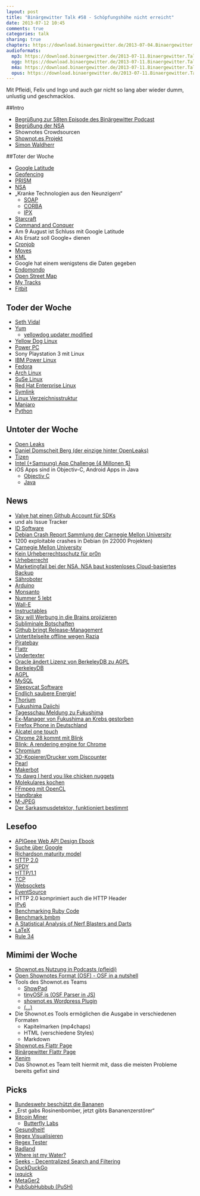 ```yaml
---
layout: post
title: "Binärgewitter Talk #58 - Schöpfungshöhe nicht erreicht"
date: 2013-07-12 10:45
comments: true
categories: talk
sharing: true
chapters: https://download.binaergewitter.de/2013-07-04.Binaergewitter.Talk.58.chapters.txt
audioformats:
  mp3: https://download.binaergewitter.de/2013-07-11.Binaergewitter.Talk.58.mp3
  ogg: https://download.binaergewitter.de/2013-07-11.Binaergewitter.Talk.58.ogg
  m4a: https://download.binaergewitter.de/2013-07-11.Binaergewitter.Talk.58.m4a
  opus: https://download.binaergewitter.de/2013-07-11.Binaergewitter.Talk.58.opus
---
```

Mit Pfleidi, Felix und Ingo und auch gar nicht so lang aber wieder dumm, unlustig und geschmacklos.

##Intro
* [Begrüßung zur 58ten Episode des Binärgewitter Podcast](http://blog.binaergewitter.de/)  
* [Begrüßung der NSA](http://de.wikipedia.org/wiki/National_Security_Agency)  
* Shownotes Crowdsourcen  
* [Shownot.es Projekt](http://shownot.es/)  
* [Simon Waldherr](https://alpha.app.net/simonwaldherr)  

##Toter der Woche

* [Google Latitude](https://web.archive.org/web/20140818184951/https://support.google.com/gmm/answer/3001634?p=maps_lat_faq)
* [Geofencing](http://de.wikipedia.org/wiki/Geofencing)  
* [PRISM](http://de.wikipedia.org/wiki/PRISM_%28%C3%9Cberwachungsprogramm%29)  
* [NSA](http://de.wikipedia.org/wiki/National_Security_Agency)  
* „Kranke Technologien aus den Neunzigern“  
    - [SOAP](http://de.wikipedia.org/wiki/SOAP)
    - [CORBA](http://en.wikipedia.org/wiki/CORBA)
    - [IPX](http://en.wikipedia.org/wiki/Internetwork_Packet_Exchange)
* [Starcraft](http://de.wikipedia.org/wiki/StarCraft )  
* [Command and Conquer](http://en.wikipedia.org/wiki/Command_and_Conquer)  
* Am 9 August ist Schluss mit Google Latitude  
* Als Ersatz soll Google+ dienen  
* [Cronjob](http://de.wikipedia.org/wiki/Cronjob)  
* [Moves](http://www.moves-app.com/)  
* [KML](http://de.wikipedia.org/wiki/Keyhole_Markup_Language)  
* Google hat einem wenigstens die Daten gegeben  
* [Endomondo](http://www.endomondo.com/)  
* [Open Street Map](http://www.openstreetmap.org/)  
* [My Tracks](https://web.archive.org/web/20120223010754/http://www.google.com/mobile/mytracks/)  
* [Fitbit](http://www.fitbit.com/de)  

## Toder der Woche 
* [Seth Vidal](https://lists.fedoraproject.org/pipermail/announce/2013-July/003174.html)
* [Yum](http://fedoraproject.org/wiki/Yum)  
    - [yellowdog updater modified](http://yum.baseurl.org/)
* [Yellow Dog Linux](http://en.wikipedia.org/wiki/Yellow_Dog_Linux)  
* [Power PC](http://de.wikipedia.org/wiki/Power_PC)  
* Sony Playstation 3 mit Linux  
* [IBM Power Linux](http://www-03.ibm.com/systems/power/software/linux/)  
* [Fedora](http://fedoraproject.org/)  
* [Arch Linux](https://www.archlinux.org/)  
* [SuSe Linux](https://www.suse.com)  
* [Red Hat Enterprise Linux](http://www.redhat.com/products/enterprise-linux/)  
* [Symlink](http://de.wikipedia.org/wiki/Symbolische_Verkn%C3%BCpfung)  
* [Linux Verzeichnisstruktur](http://de.wikipedia.org/wiki/Filesystem_Hierarchy_Standard)  
* [Manjaro](http://manjaro.org/)  
* [Python](http://de.wikipedia.org/wiki/Python_%28Programmiersprache%29)  

## Untoter der Woche

* [Open Leaks](http://de.wikipedia.org/wiki/OpenLeaks)
* [Daniel Domscheit Berg (der einzige hinter OpenLeaks)](http://de.wikipedia.org/wiki/Daniel_Domscheit-Berg)  
* [Tizen](https://www.tizen.org/)
* [Intel (+Samsung) App Challenge (4 Millonen $)](http://www.eweek.com/mobile/intel-samsung-kick-off-app-contest-for-tizen-os/)  
* iOS Apps sind in Objectiv-C, Android Apps in Java  
    - [Objectiv C](http://de.wikipedia.org/wiki/Objective_C)
    - [Java](http://de.wikipedia.org/wiki/Java_%28Programmiersprache%29)

## News

* [Valve hat einen Github Account für SDKs](https://github.com/ValveSoftware)
* und als Issue Tracker  
* [ID Software](http://de.wikipedia.org/wiki/ID_Software)  
* [Debian Crash Report Sammlung der Carnegie Mellon University](http://lists.debian.org/debian-devel/2013/06/msg00720.html)  
* 1200 exploitable crashes in Debian (in 22000 Projekten)  
* [Carnegie Mellon University](http://www.cmu.edu/index.shtml)  
* [Kein Urheberrechtsschutz für pr0n](http://www.heise.de/newsticker/meldung/Urteil-Kein-Urheberrechtsschutz-fuer-Pornos-1908794.html)
* [Urheberrecht](http://de.wikipedia.org/wiki/Urheberrechtsschutz)  
* [Marketingfail bei der NSA, NSA baut kostenloses Cloud-basiertes Backup](https://web.archive.org/web/20130616055659/http://prism.andrevv.com/)  
* [Sähroboter](http://www.heise.de/newsticker/meldung/Saehroboter-fuer-den-englischen-Rasen-1916047.html)
* [Arduino](http://arduino.cc/)  
* [Monsanto](http://de.wikipedia.org/wiki/Monsanto)  
* [Nummer 5 lebt](http://www.imdb.com/title/tt0091949/)  
* [Wall-E](http://www.imdb.com/title/tt0910970/)  
* [Instructables](http://www.instructables.com/)  
* [Sky will Werbung in die Brains 
projizieren](http://www.telegraph.co.uk/finance/newsbysector/mediatechnologyandtelecoms/media/10158311/Sky-Deutschland-to-broadcast-adverts-directly-into-train-passengers-heads.html)
* [Subliminale Botschaften](http://de.wikipedia.org/wiki/Subliminal_%28Psychologie%29)  
* [Github bringt Release-Management](https://github.com/blog/1547-release-your-software)  
* [Untertitelseite offline wegen Razia](http://www.heise.de/newsticker/meldung/Schwedische-Polizei-beschlagnahmt-Server-von-Untertitel-Webseite-1915924.html)
* [Piratebay](https://web.archive.org/web/20130616055659/http://prism.andrevv.com/)  
* [Flattr](http://flattr.com)  
* [Undertexter](http://www.undertexter.se/)  
* [Oracle ändert Lizenz von BerkeleyDB zu AGPL](http://developers.slashdot.org/story/13/07/05/1647215/oracle-quietly-switches-berkeleydb-to-agpl)
* [BerkeleyDB](http://de.wikipedia.org/wiki/Berkeley_DB)  
* [AGPL](http://de.wikipedia.org/wiki/GNU_Affero_General_Public_License)  
* [MySQL](https://de.wikipedia.org/wiki/MySQL)  
* [Sleepycat Software](http://de.wikipedia.org/wiki/Sleepycat_Software)  
* [Endlich saubere Energie!](http://www.extremetech.com/extreme/160131-thorium-nuclear-reactor-trial-begins-could-provide-cleaner-safer-almost-waste-free-energy)
* [Thorium](http://de.wikipedia.org/wiki/Thorium)  
* [Fukushima Daiichi](http://de.wikipedia.org/wiki/Kernkraftwerk_Fukushima_Daiichi)  
* [Tagesschau Meldung zu Fukushima](https://web.archive.org/web/20130714015954/http://www.tagesschau.de/ausland/japan-atomkraft104.html)  
* [Ex-Manager von Fukushima an Krebs gestorben](https://web.archive.org/web/20130715223345/http://www.tagesspiegel.de/weltspiegel/japan-ex-manager-von-fukushima-an-krebs-gestorben/8476138.html)  
* [Firefox Phone in Deutschland](http://www.heise.de/newsticker/meldung/Congstar-Firefox-Smartphone-ab-Herbst-in-Deutschland-1916056.html)
* [Alcatel one touch](http://www.alcatelonetouch.com/de/)  
* [Chrome 28 kommt mit Blink](http://thenextweb.com/google/2013/07/09/chrome-28-arrives-with-rich-notifications-for-apps-and-extensions-on-windows-mac-and-linux-coming-soon/)
* [Blink: A rendering engine for Chrome](http://blog.chromium.org/2013/04/blink-rendering-engine-for-chromium.html)  
* [Chromium](http://www.chromium.org/)  
* [3D-Kopierer/Drucker vom Discounter](http://www.heise.de/hardware-hacks/meldung/3D-Kopierer-vom-Discounter-1913328.html)
* [Pearl](http://www.pearl.de)  
* [Makerbot](http://www.makerbot.com/)  
* [Yo dawg I herd you like chicken nuggets](http://memegenerator.co/instance/39618442)  
* [Molekulares kochen](http://de.wikipedia.org/wiki/Molekulark%C3%BCche)  
* [FFmpeg mit OpenCL](http://www.heise.de/newsticker/meldung/FFmpeg-2-0-unterstuetzt-OpenCL-1914416.html)
* [Handbrake](http://handbrake.fr/)  
* [M-JPEG](http://de.wikipedia.org/wiki/Motion_JPEG)  
* [Der Sarkasmusdetektor, funktioniert bestimmt](http://tech.slashdot.org/story/13/07/05/2034253/tech-companies-looking-into-sarcasm-detection)  

## Lesefoo

* [APIGeee Web API Design Ebook](http://pages.apigee.com/web-api-design-ebook.html)
* [Suche über Google](https://www.google.de/search?site=&source=hp&q=APIGeee+Web+API+Design+Ebook&oq=APIGeee+Web+API+Design+Ebook)  
* [Richardson maturity model](http://martinfowler.com/articles/richardsonMaturityModel.html)  
* [HTTP 2.0](http://en.wikipedia.org/wiki/HTTP_2.0)  
* [SPDY](http://de.wikipedia.org/wiki/SPDY)  
* [HTTP/1.1](http://de.wikipedia.org/wiki/HTTP)  
* [TCP](http://de.wikipedia.org/wiki/Transmission_Control_Protocol)  
* [Websockets](http://de.wikipedia.org/wiki/WebSocket)  
* [EventSource](https://developer.mozilla.org/en-US/docs/Web/API/EventSource)  
* HTTP 2.0 komprimiert auch die HTTP Header  
* [IPv6](http://de.wikipedia.org/wiki/IPv6)  
* [Benchmarking  Ruby Code](http://rubylearning.com/blog/2013/06/19/how-do-i-benchmark-ruby-code/)
* [Benchmark.bmbm](http://www.ruby-doc.org/stdlib-2.0/libdoc/benchmark/rdoc/Benchmark.html)  
* [A Statistical Analysis of Nerf Blasters and Darts](http://shawntoneil.com/index.php/pages/nerftest1)
* [LaTeX](http://de.wikipedia.org/wiki/LaTeX)  
* [Rule 34](http://knowyourmeme.com/memes/rule-34)  

## Mimimi der Woche
* [Shownot.es Nutzung in Podcasts (pfleidi)](http://shownot.es/)  
* [Open Shownotes Format (OSF) - OSF in a nutshell](https://github.com/shownotes/OSF-in-a-Nutshell)  
* Tools des Shownot.es Teams  
    * [ShowPad](https://github.com/shownotes/show-pad)
    * [tinyOSF.js (OSF Parser in JS)](https://github.com/shownotes/tinyOSF.js)
    * [shownot.es Wordpress Plugin](https://github.com/SimonWaldherr/wp-osf-shownotes)
    * [(…)](https://github.com/shownotes)
* Die Shownot.es Tools ermöglichen die Ausgabe in verschiedenen Formaten  
    * Kapitelmarken (mp4chaps)
    * HTML (verschiedene Styles)
    * Markdown
* [Shownot.es Flattr Page](https://web.archive.org/web/20131206160029/https://flattr.com/profile/shownotes)  
* [Binärgewitter Flattr Page](https://web.archive.org/web/20221024022902/https://flattr.com/@binaergewitter)  
* [Xenim](https://web.archive.org/web/20130518151559/http://streams.xenim.de/)  
* Das Shownot.es Team teilt hiermit mit, dass die meisten Probleme bereits gefixt sind  

## Picks
* [Bundeswehr beschützt die Bananen](https://www.youtube.com/watch?v=86ELBWLNdmg)  
* „Erst gabs Rosinenbomber, jetzt gibts Bananenzerstörer“  
* [Bitcoin Miner](https://twitter.com/makefoo/status/352050359075737603/photo/1)  
    * [Butterfly Labs](http://www.butterflylabs.com/)
* [Gesundheit!](https://itunes.apple.com/de/app/gesundheit!/id591696651?l=en&mt=8)  
* [Regex Visualisieren](http://www.debuggex.com/)  
* [Regex Tester](http://regexpal.com/)  
* [Badland](https://itunes.apple.com/de/app/badland/id535176909?l=en&mt=8)  
* [Where ist my Water?](https://itunes.apple.com/de/app/wheres-my-water/id449735650?mt=8)  
* [Seeks - Decentralized Search and Filtering](https://web.archive.org/web/20130709130513/http://www.seeks-project.info/site/)  
* [DuckDuckGo](https://duckduckgo.com)  
* [ixquick](https://web.archive.org/web/20130531232702/https://www.startpage.com/)  
* [MetaGer2](http://metager2.de/)  
* [PubSubHubbub (PuSH)](http://de.wikipedia.org/wiki/PubSubHubbub)  


